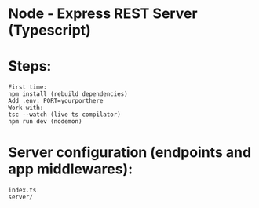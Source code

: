 # Node - Express REST Server (Typescript)

# Steps:
    First time:
    npm install (rebuild dependencies)
    Add .env: PORT=yourporthere
    Work with:
    tsc --watch (live ts compilator)
    npm run dev (nodemon)

# Server configuration (endpoints and app middlewares):
    index.ts
    server/

